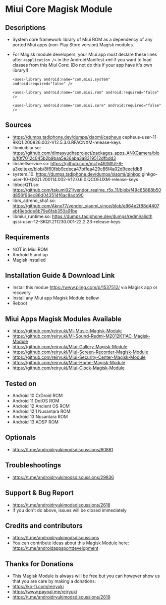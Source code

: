 # Miui Core Magisk Module

## Descriptions
- System core framework library of Miui ROM as a dependency of any ported Miui apps (non-Play Store version) Magisk modules.
- For Magisk module developers, your Miui app must declare these lines after `<application />` in the AndroidManifest.xml if you want to load classes from this Miui Core: (Do not do this if your app have it's own library!)

  `<uses-library android:name="com.miui.system" android:required="false" />`

  `<uses-library android:name="com.miui.rom" android:required="false" />`

  `<uses-library android:name="com.miui.core" android:required="false" />`

## Sources
- https://dumps.tadiphone.dev/dumps/xiaomi/cepheus cepheus-user-11-RKQ1.200826.002-V12.5.3.0.RFACNXM-release-keys
- libmiuiblur.so: https://github.com/dimasyudhaproject/packages_apps_ANXCamera/blob/f0f7012c045b2b9baa5e36aba3a8319512dfbdd3
- libshellservice.so: https://github.com/mcfy49/MIUI-8-a3xeltexx/blob/8f60fbb9cdeca47bffea429c86f4a02d9eecfdb8
- system_10: https://dumps.tadiphone.dev/dumps/xiaomi/ginkgo ginkgo-user-10-QKQ1.200114.002-V12.0.6.0.QCOEUXM-release-keys
- libbccQTI.so: https://github.com/takumi021/vendor_realme_r5x_11/blob/f49c65888b50d856f96ec86d043514f6ac8adb90
- librs_adreno_sha1.so: https://github.com/Aknx77/vendor_xiaomi_vince/blob/e864e2f88d4407ebf8ebdde8b79e6fab350a91be
- libmiui_runtime.so: https://dumps.tadiphone.dev/dumps/redmi/alioth qssi-user-12-SKQ1.211230.001-22.2.23-release-keys

## Requirements
- NOT in Miui ROM
- Android 5 and up
- Magisk installed

## Installation Guide & Download Link
- Install this modue https://www.pling.com/p/1537512/ via Magisk app or recovery
- Install any Miui app Magisk Module bellow
- Reboot

## Miui Apps Magisk Modules Available
- https://github.com/reiryuki/Mi-Music-Magisk-Module
- https://github.com/reiryuki/Mi-Sound-Redmi-M2012K11AC-Magisk-Module
- https://github.com/reiryuki/Miui-Gallery-Magisk-Module
- https://github.com/reiryuki/Miui-Screen-Recorder-Magisk-Module
- https://github.com/reiryuki/Miui-Security-Center-Magisk-Module
- https://github.com/reiryuki/Miui-Home-Magisk-Module
- https://github.com/reiryuki/Miui-Clock-Magisk-Module

## Tested on
- Android 10 CrDroid ROM 
- Android 11 DotOS ROM
- Android 12 Ancient OS ROM
- Android 12.1 Nusantara ROM
- Android 13 Nusantara ROM
- Android 13 AOSP ROM

## Optionals
- https://t.me/androidryukimodsdiscussions/60861

## Troubleshootings
- https://t.me/androidryukimodsdiscussions/29836

## Support & Bug Report
- https://t.me/androidryukimodsdiscussions/2618
- If you don't do above, issues will be closed immediately

## Credits and contributors
- https://t.me/androidryukimodsdiscussions
- You can contribute ideas about this Magisk Module here: https://t.me/androidappsportdevelopment

## Thanks for Donations
- This Magisk Module is always will be free but you can however show us that you are care by making a donations:
- https://ko-fi.com/reiryuki
- https://www.paypal.me/reiryuki
- https://t.me/androidryukimodsdiscussions/2619


